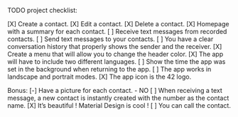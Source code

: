TODO project checklist:

[X] Create a contact.
[X] Edit a contact.
[X] Delete a contact.
[X] Homepage with a summary for each contact.
[ ] Receive text messages from recorded contacts.
[ ] Send text messages to your contacts.
[ ] You have a clear conversation history that properly shows the sender and the receiver.
[X] Create a menu that will allow you to change the header color.
[X] The app will have to include two different languages.
[ ] Show the time the app was set in the background when returning to the app.
[ ] The app works in landscape and portrait modes.
[X] The app icon is the 42 logo.

Bonus:
[-] Have a picture for each contact. - NO
[ ] When receiving a text message, a new contact is instantly created with the number
as the contact name.
[X] It’s beautiful ! Material Design is cool !
[ ] You can call the contact.


